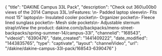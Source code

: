 {
    "title": "DAKINE Campus 33L Pack",
    "description": "Check out 360\u00b0 views of the 2014 Campus 33L.\nFeatures: \n- Padded laptop sleeve\n- Fits most 15\" laptops\n- Insulated cooler pocket\n- Organizer pocket\n- Fleece lined sunglass pocket\n- Mesh side pockets\n- Adjustable sternum strap\nView the product: dakine.com\/p\/backpacks\/mens-street-backpacks\/spring-summer-14\/campus-33l",
    "channelid": "168543",
    "videoid": "6390476",
    "date_created": "1441409222",
    "date_modified": "1443835765",
    "type": "captivate",
    "layout": "channelVideo",
    "url": "\/dakine\/dakine-campus-33l-pack\/168543-6390476"
}